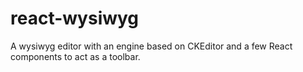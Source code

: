 # react-wysiwyg

A wysiwyg editor with an engine based on CKEditor and a few React components to act as a toolbar.
